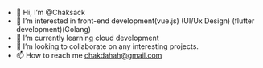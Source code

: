 - 👋 Hi, I’m @Chaksack
- 👀 I’m interested in front-end development(vue.js) (UI/Ux Design) (flutter development)(Golang)
- 🌱 I’m currently learning cloud development
- 💞️ I’m looking to collaborate on any interesting projects.
- 📫 How to reach me chakdahah@gmail.com

<!---
Chaksack/Chaksack is a ✨ special ✨ repository because its `README.md` (this file) appears on your GitHub profile.
You can click the Preview link to take a look at your changes.
--->
